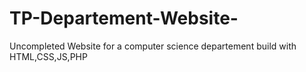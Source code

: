 # TP-Departement-Website-
Uncompleted Website for a computer science departement build with HTML,CSS,JS,PHP
